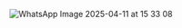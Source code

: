 
![WhatsApp Image 2025-04-11 at 15 33 08](https://github.com/user-attachments/assets/745990ec-2201-4642-b927-2b43c0a0c09d)
